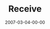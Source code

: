 ---
layout: message
category: message
series: "Kingdom"
title: "Receive"
date: 2007-03-04-00-00
message_id: 29
sc-permalink-url: "http://soundcloud.com/crdschurch/receive"
audio: "http://s3.amazonaws.com/crossroads-media/messages/audio/Kingdom_03_Receive_03-04-07_Tome.mp3"
audio-duration: "40:26"
tag: 
 - money
 - giving-money-away
 - receive
 - receiving
 - tome
 - kingdom
 - kingdom-of-god
explicit: false
---